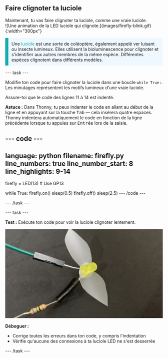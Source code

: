 ## Faire clignoter ta luciole

<div style="display: flex; flex-wrap: wrap">
<div style="flex-basis: 200px; flex-grow: 1; margin-right: 15px;">
Maintenant, tu vas faire clignoter ta luciole, comme une vraie luciole. 
</div>
<div>
![Une animation de la LED luciole qui clignote.](images/firefly-blink.gif){:width="300px"}
</div>
</div>

<p style='border-left: solid; border-width:10px; border-color: #0faeb0; background-color: aliceblue; padding: 10px;'>
Une <span style="color: #0faeb0">luciole</span> est une sorte de coléoptère, également appelé ver luisant ou insecte lumineux. Elles utilisent la bioluminescence pour clignoter et s'identifier aux autres membres de la même espèce. Différentes espèces clignotent dans différents modèles. 
</p>

--- task ---

Modifie ton code pour faire clignoter la luciole dans une boucle `while True:`. Les minutages représentent les motifs lumineux d'une vraie luciole.

Assure-toi que le code des lignes 11 à 14 est indenté.

**Astuce :** Dans Thonny, tu peux indenter le code en allant au début de la ligne et en appuyant sur la touche <kbd>Tab</kbd> — cela insérera quatre espaces. Thonny indentera automatiquement le code en fonction de la ligne précédente lorsque tu appuies sur <kbd>Entrée</kbd> lors de la saisie.

--- code ---
---
language: python filename: firefly.py line_numbers: true line_number_start: 8
line_highlights: 9-14
---
firefly = LED(13) # Use GP13

while True: firefly.on() sleep(0.5) firefly.off() sleep(2.5) --- /code ---

--- /task ---

--- task ---

**Test :** Exécute ton code pour voir la luciole clignoter lentement.

![Une animation de la LED luciole clignotante allumée et éteinte.](images/firefly-blink.gif)

**Déboguer :**

+ Corrige toutes les erreurs dans ton code, y compris l'indentation
+ Vérifie qu'aucune des connexions à ta luciole LED ne s'est desserrée

--- /task ---